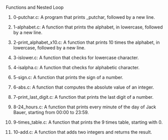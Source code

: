 Functions and Nested Loop

1. 0-putchar.c: A  program that prints _putchar, followed by a new line.

2. 1-alphabet.c: A function that prints the alphabet, in lowercase, followed by a new line.

3. 2-print_alphabet_x10.c: A function that prints 10 times the alphabet, in lowercase, followed by a new line.

4. 3-islower.c: A function that checks for lowercase character.

5. 4-isalpha.c: A function that checks for alphabetic character.

6. 5-sign.c: A function that prints the sign of a number.

7. 6-abs.c: A function that computes the absolute value of an integer.

8. 7-print_last_digit.c: A function that prints the last digit of a number.

9. 8-24_hours.c: A function that prints every minute of the day of Jack Bauer, starting from 00:00 to 23:59.

10. 9-times_table.c: A  function that prints the 9 times table, starting with 0.

11. 10-add.c: A function that adds two integers and returns the result.
